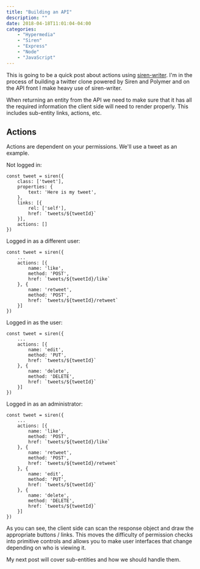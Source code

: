 ```yaml
---
title: "Building an API"
description: ""
date: 2018-04-18T11:01:04-04:00
categories: 
    - "Hypermedia"
    - "Siren"
    - "Express"
    - "Node"
    - "JavaScript"
---
```


This is going to be a quick post about actions using [siren-writer](https://github.com/dominicbarnes/node-siren-writer). I'm in the process of building a twitter clone powered by Siren and Polymer and on the API front I make heavy use of siren-writer.

When returning an entity from the API we need to make sure that it has all the required information the client side will need to render properly. This includes sub-entity links, actions, etc. 

## Actions

Actions are dependent on your permissions. We'll use a tweet as an example.

Not logged in:
```
const tweet = siren({
    class: ['tweet'],
    properties: {
        text: 'Here is my tweet',
    },
    links: [{
        rel: ['self'],
        href: `tweets/${tweetId}`
    }],
    actions: []
})
```

Logged in as a different user:
```
const tweet = siren({
    ...
    actions: [{
        name: 'like',
        method: 'POST',
        href: `tweets/${tweetId}/like`
    }, {
        name: 'retweet',
        method: 'POST',
        href: `tweets/${tweetId}/retweet`
    }]
})
```

Logged in as the user:
```
const tweet = siren({
    ...
    actions: [{
        name: 'edit',
        method: 'PUT',
        href: `tweets/${tweetId}`
    }, {
        name: 'delete',
        method: 'DELETE',
        href: `tweets/${tweetId}`
    }]
})
```

Logged in as an administrator:
```
const tweet = siren({
    ...
    actions: [{
        name: 'like',
        method: 'POST',
        href: `tweets/${tweetId}/like`
    }, {
        name: 'retweet',
        method: 'POST',
        href: `tweets/${tweetId}/retweet`
    }, {
        name: 'edit',
        method: 'PUT',
        href: `tweets/${tweetId}`
    }, {
        name: 'delete',
        method: 'DELETE',
        href: `tweets/${tweetId}`
    }]
})
```

As you can see, the client side can scan the response object and draw the appropriate buttons / links. This moves the difficulty of permission checks into primitive controls and allows you to make user interfaces that change depending on who is viewing it.

My next post will cover sub-entities and how we should handle them.